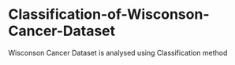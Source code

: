 # Classification-of-Wisconson-Cancer-Dataset
Wisconson Cancer Dataset is analysed using Classification method
